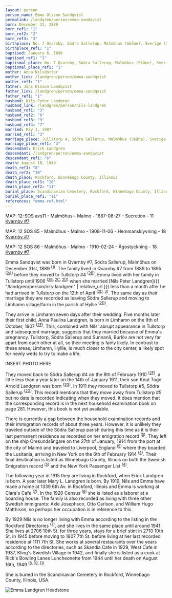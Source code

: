 ```yaml
---
layout: person
person_name: Emma Olsson Sandqvist
permalink: /landgren/person/emma-sandqvist
born: December 31, 1889
born_ref1: "1"
born_ref2: "2"
born_ref3: "3"
birthplace: No. 7 Qvarnby, Södra Sallerup, Malmöhus (Skåne), Sverige (Sweden)
birthplace_ref1: "1"
baptised: January 6, 1890
baptised_ref1: "1"
baptismal_place: No. 7 Qvarnby, Södra Sallerup, Malmöhus (Skåne), Sverige (Sweden)
baptismal_place_ref1: "1"
mother: Anna Nilsdotter
mother_link: /landgren/person/emma-sandqvist
mother_ref1: "1"
father: Jöns Olsson Landqvist
father_link: /landgren/person/emma-sandqvist
father_ref1: "1"
husband: Nils Peter Landgren
husband_link: /landgren/person/nils-landgren
husband_ref1: "3"
husband_ref2: "6"
husband_ref3: "9"
husband_ref4: "7"
married: May 1, 1907
married_ref1: "3"
marriage_place: Tullstorp 4, Södra Sallerup, Malmöhus (Skåne), Sverige (Sweden)
marriage_place_ref1: "3"
descendant: Erick Landgren
descendant: /landgren/person/emma-sandqvist
descendant_ref1: "6"
death: August 16, 1949
death_ref1: "8"
death_ref2: "10"
death_place: Rockford, Winnebago County, Illinois
death_place_ref1: "10"
death_place_ref2: "11"
burial_place: Scandinavian Cemetery, Rockford, Winnebago County, Illinois
burial_place_ref1: "11"
references: "emma-ref.html"
---
```

MAP: 12-SOS avs11 - Malmöhus - Malmo - 1887-08-27 - Secretion - 11
[Kvarnby #7](https://historiskakartor.lantmateriet.se/arken/s/show.html?showmap=true&archive=REG&nbOfImages=11&sd_base=lm12&sd_ktun=000347xm&mdat=20170712204749036879&p=2)


MAP: 12 SOS 85 - Malmöhus - Malmo - 1908-11-06 - Hemmansklyvning - 18
[Kvarnby #7](https://historiskakartor.lantmateriet.se/arken/s/show.html?showmap=true&archive=REG&nbOfImages=18&sd_base=lm12&sd_ktun=0003481g&mdat=20170712201947056561)

MAP: 12 SOS 86 - Malmöhus - Malmo - 1910-02-24 - Ägostyckning - 18
[Kvarnby #7](https://historiskakartor.lantmateriet.se/arken/s/show.html?showmap=true&archive=REG&nbOfImages=18&sd_base=lm12&sd_ktun=0003481h&mdat=20170712195822906894)


Emma Sandqvist was born in Qvarnby #7, Södra Sallerup, Malmöhus on December 31st, 1889 <sup>([1](#1))</sup>. The family lived in Qvarnby #7 from 1889 to 1895 <sup>([2A](#2A))</sup> before they moved to Tullstorp #4 <sup>([2B](#2B))</sup>. Emma lived with her family in Tullstorp until 1906 <sup>([2B](#2B), [2C](#2C), [2D](#2D))</sup> when she married [Nils Peter Landgren]({{ "/landgren/person/nils-landgren" | relative_url }}) less than a month after he had arrived in Tullstorp on the 12th of April <sup>([2D](#2D), [3](#3))</sup>. The same day as their marriage they are recorded as leaving Södra Sallerup and moving to Limhamn village/farm in the parish of Hyllie <sup>([2D](#2D))</sup>.

They arrive in Limhamn seven days after their wedding. Five months later their first child, Anna Paulina Landgren, is born in Limhamn on the 9th of October, 1907 <sup>([2E](#2E))</sup>. This, combined with Nils' abrupt appearance in Tullstorp and subsequent marriage, suggests that they married because of Emma's pregnancy. Tullstorp, Södra Sallerup and Sunnanå, Burlöv are not very far apart from each other at all, so their meeting is fairly likely. In contrast to these areas, Limhamn, Hyllie, is much closer to the city center, a likely spot for newly weds to try to make a life.

INSERT PHOTO HERE

They moved back to Södra Sallerup #4 on the 8th of February 1910 <sup>([2F](#2F))</sup>, a little less than a year later on the 14th of January 1911, their son Knut Toge Arnold Landgren was born <sup>([2G](#2G))</sup>. In 1911 they moved to Tullstorp #5, Södra Sallerup <sup>([2G](#2G))</sup>. This record mentions that they move away from Tullstorp #5 but no date is recorded indicating when they moved. It does mention that the corresponding record is in the next household examination book on page 281. However, this book is not yet available.

There is currently a gap between the household examination records and their immigration records of about three years. However, it is unlikely they traveled outside of the Södra Sallerup parish during this time as it is their last permanent residence as recorded on her emigration record <sup>([5](#5))</sup>. They left on the ship Öresundsångare on the 27th of January, 1914 from the port at the city of Malmö and traveled to Liverpool, England <sup>([5](#5))</sup> where they boarded the Lusitania, arriving in New York on the 6th of February 1914 <sup>([4](#4))</sup>. Their final desitination is listed as Winnebago County, Illinois on both the Swedish Emigration record <sup>([5](#5))</sup> and the New York Passenger List <sup>([4](#4))</sup>.

The following year in 1915 they are living in Rockford, when Erick Landgren is born. A year later Mary L. Landgren is born. By 1919, Nils and Emma have made a home at 1339 6th Av. in Rockford, Illinois and Emma is working at Clara's Cafe <sup>([7](#7))</sup>. In the 1920 Census <sup>([6](#6))</sup> she is listed as a laborer at a boarding house. The family is also recorded as living with three other Swedish immigrants: Axle Josephson, Otto Carlson, and William Hugo Matthison, so perhaps her occupation is in reference to this.

By 1929 Nils is no longer living with Emma according to the listing in the Rockford Directories <sup>([7](#7))</sup>, and she lives in the same place until around 1941. She lives at 2706 10th St. for three years, stays for a brief stint in 2710 10th St. in 1945 before moving to 1807 7th St. before living at her last recorded residence at 1111 7th St. She works at several restaurants over the years according to the directories, such as Skandia Cafe in 1929, West Cafe in 1937, Kling's Swedish Village in 1942, and finally she is listed as a cook at Rick's Bowling Lanes Luncheonette from 1944 until her death on August 16th, 1949 <sup>([8](#8), [10](#10), [11](#11))</sup>.

She is buried in the Scandinavian Cemetery in Rockford, Winnebago County, Illinois, USA.

![Emma Landgren Headstone](https://images.findagrave.com/photos/2019/96/198148406_72a75d5f-9736-4b75-a3d3-01c79805f60f.jpeg)
